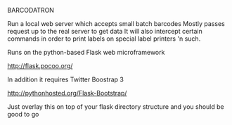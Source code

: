 BARCODATRON

Run a local web server which accepts small batch barcodes 
Mostly passes request up to the real server to get data
It will also intercept certain commands in order to print labels 
on special label printers 'n such.


Runs on the python-based Flask web microframework 

http://flask.pocoo.org/

In addition it requires Twitter Boostrap 3

http://pythonhosted.org/Flask-Bootstrap/

Just overlay this on top of your flask directory structure and you should be good to go



